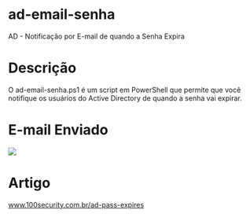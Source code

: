 # ad-email-senha
AD - Notificação por E-mail de quando a Senha Expira

# Descrição
O ad-email-senha.ps1 é um script em PowerShell que permite que você notifique os usuários do Active Directory de quando a senha vai expirar.

# E-mail Enviado
![](https://www.100security.com.br/images/ad-pass-expires-05.png)

# Artigo
www.100security.com.br/ad-pass-expires
